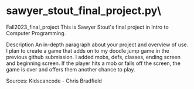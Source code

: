 # sawyer_stout_final_project.py\
Fall2023_final_project
This is Sawyer Stout's final project in Intro to Computer Programming.

Description
An in-depth paragraph about your project and overview of use.
I plan to create a game that adds on to my doodle jump game in the previous github submission. I added mobs, defs, classes, ending screen and beginning screen. If the player hits a mob or falls off the screen, the game is over and offers them another chance to play. 

Sources: Kidscancode - Chris Bradfield


